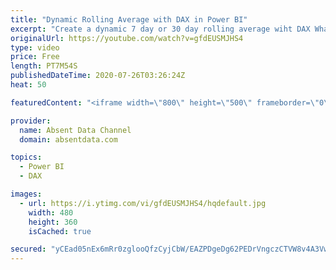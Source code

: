 ```yaml
---
title: "Dynamic Rolling Average with DAX in Power BI"
excerpt: "Create a dynamic 7 day or 30 day rolling average wiht DAX What-IF parameters with ease. Create a dynmaic dashboard board that provides immedicate insight. \r \r Check me out on Linkedin:\r www.linkedin.com/in/gaelimholland"
originalUrl: https://youtube.com/watch?v=gfdEUSMJHS4
type: video
price: Free
length: PT7M54S
publishedDateTime: 2020-07-26T03:26:24Z
heat: 50

featuredContent: "<iframe width=\"800\" height=\"500\" frameborder=\"0\" src=\"https://www.youtube.com/embed/gfdEUSMJHS4\" allow=\"accelerometer; autoplay; encrypted-media; gyroscope; picture-in-picture\" allowfullscreen></iframe>"

provider:
  name: Absent Data Channel
  domain: absentdata.com

topics:
  - Power BI
  - DAX

images:
  - url: https://i.ytimg.com/vi/gfdEUSMJHS4/hqdefault.jpg
    width: 480
    height: 360
    isCached: true

secured: "yCEad05nEx6mRr0zglooQfzCyjCbW/EAZPDgeDg62PEDrVngczCTVW8v4A3Vw1d7TVMrE7s6KZLUpa6WeItBUmqD3a9f2qFHvZ1CBf7LwiA3QExuDHVyVJWLg+t47LEOUcfl+WldNzjuycO2K1g8PpootDAd5hmz8k31vyvtbiNpm5cfP485ciSdFmuJWKJ7CmnuUOeeOiAK7Z8fV7j+qUzd6x0KHCCmS6Y0ckredpQFAW3g0ozCye3SwvGIWtGFWJBPlQS7bLdx9vuZ53NZY2hb/GeoASaq7tLzcB+DXCmaQSozUE2cevcthVzQ9nzzQMGr5mlMLdJlo/7Z3aGS23Azox0hjdeJjvraCWR/IlwdvY6c/DQsD7YS4x6rpOBFpWWNDwdhSYVR4VlxDbPwFMpRf8fUUPW0l7b2s8wFWjE=;7AUzEJi2uS5ijd1qLq0sNg=="
---
```


